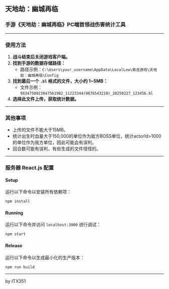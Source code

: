 ## 天地劫：幽城再临
### 手游《天地劫：幽城再临》PC端首领战伤害统计工具

---

### 使用方法

1. **战斗结束后关闭游戏客户端。**
2. **找到手游的数据存储路径：**
   - 路径示例：`C:\Users\your_username\AppData\LocalLow\紫龙游戏\天地劫：幽城再临\Config`
3. **找到最后一个 `.bl` 格式的文件，大小约 1~5MB：**
   - 文件示例：`9834750923847561982_11223344(9876543210)_20250227_123456.bl`
4. **选择此文件上传，获取统计数据。**

---

### 其他事项

- 上传的文件不能大于15MB。
- 统计出生时血量大于150,000的单位作为敌方BOSS单位，统计actorId>1000的单位作为我方单位，因此可能会有误判。
- 回合数可能有误判，有些生成的文件怪怪的。

---

### 服务器 React.js 配置

#### Setup

运行以下命令以安装所有依赖项：
```sh
npm install
```

#### Running

运行以下命令并访问 `localhost:3000` 进行调试：
```sh
npm start
```

#### Release

运行以下命令以生成最小化的生产版本：
```sh
npm run build
```

---

by ITX351

